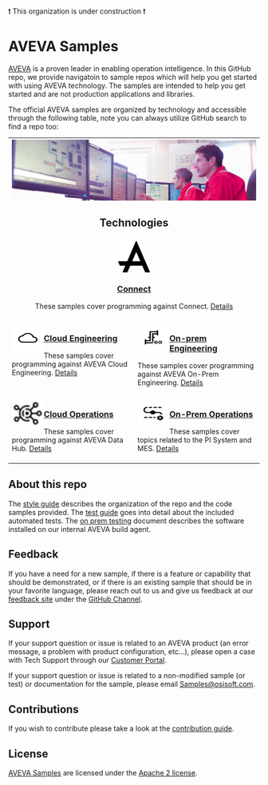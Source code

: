 :exclamation: This organization is under construction :exclamation:

# AVEVA Samples

[AVEVA](https://www.aveva.com/) is a proven leader in enabling operation intelligence. In this GitHub repo, we provide navigatoin to sample repos which will help you get started with using AVEVA technology. The samples are intended to help you get started and are not production applications and libraries.

The official AVEVA samples are organized by technology and accessible through the following table, note you can always utilize GitHub search to find a repo too:


<table align="middle" width="100%">
  <tr>
    <th align="middle" colspan="2">
      <img src="https://github.com/AVEVA/AVEVA-Samples/blob/main/miscellaneous/images/screens2.png" width="100%"/>
      <h2>Technologies</h2>
    </th>
  </tr>
  <tr>
    <td align="middle" colspan="2">          
      <img align="middle" width="64" height="64" src="https://github.com/AVEVA/AVEVA-Samples/blob/main/miscellaneous/images/application-aveva-connect.png">
      <h3>
        <a href="https://github.com/AVEVA/OSI-Samples-ADH/blob/main/docs/Connect.md"> Connect </a>
      </h3>
      These samples cover programming against Connect. 
      <a href="https://github.com/AVEVA/OSI-Samples-ADH/blob/main/docs/Connect.md"> Details </a>
      <br />
      <br />
    </td>
  </tr>
  <tr>
    <td align="left" valign="top" width="50%">
      <img align="left" padding-top="50px" padding-right="40px" valign="middle" width="64" height="64" src="https://github.com/AVEVA/AVEVA-Samples/blob/main/miscellaneous/images/content-cloud.png">
      <h3>
        <a href="https://github.com/AVEVA/OSI-Samples-ADH/blob/main/docs/Cloud_Engineering.md"> Cloud Engineering </a>
      </h3>
      These samples cover programming against AVEVA Cloud Engineering. 
      <a href="https://github.com/AVEVA/OSI-Samples-ADH/blob/main/docs/Cloud_Engineering.md"> Details </a>
      <br />
      <br />
    </td>
    <td align="left" valign="top" width="50%">
      <img align="left" padding-top="50px" padding-right="40px" valign="middle" width="64" height="64" src="https://github.com/AVEVA/AVEVA-Samples/blob/main/miscellaneous/images/content-schematic-3d-integrator.png">
      <h3>
        <a href="https://github.com/AVEVA/OSI-Samples-ADH/blob/main/docs/On-Prem_Engineering.md"> On-prem Engineering </a>
      </h3>
      These samples cover programming against AVEVA On-Prem Engineering. 
      <a href="https://github.com/AVEVA/OSI-Samples-ADH/blob/main/docs/On-Prem_Engineering.md"> Details </a>
      <br />
      <br />
    </td>
  </tr>
  <tr>
    <td align="left" valign="top" width="50%">      
      <img align="left" padding-top="50px" padding-right="40px" valign="middle" width="64" height="64" src="https://github.com/AVEVA/AVEVA-Samples/blob/main/miscellaneous/images/application--data-hub.png">
      <h3>
        <a href="https://github.com/AVEVA/AVEVA-Samples-CloudOperations"> Cloud Operations </a>
      </h3>
      These samples cover programming against AVEVA Data Hub. 
      <a href="https://github.com/AVEVA/AVEVA-Samples-CloudOperations"> Details </a>
      <br />
      <br />
    </td>
    <td align="left" valign="top" width="50%">
      <img align="left" padding-top="50px" padding-right="40px" valign="middle" width="64" height="64" src="https://github.com/AVEVA/AVEVA-Samples/blob/main/miscellaneous/images/configuration-operations-management.png">
      <h3>
        <a href="https://github.com/AVEVA/OSI-Samples-ADH/blob/main/docs/On-Prem_Operations.md">
          On-Prem Operations
        </a>
      </h3>
      These samples cover topics related to the PI System and MES.
      <a href="https://github.com/AVEVA/OSI-Samples-ADH/blob/main/docs/On-Prem_Operations.md"> Details </a>
      <br />
      <br />
    </td>
  </tr>
</table>


## About this repo

The [style guide](https://github.com/AVEVA/.github/blob/main/STYLE_GUIDE.md) describes the organization of the repo and the code samples provided. The [test guide](https://github.com/AVEVA/.github/blob/main/TEST_GUIDE.md) goes into detail about the included automated tests. The [on prem testing](https://github.com/AVEVA/.github/blob/main/ON_PREM_TESTING.md) document describes the software installed on our internal AVEVA build agent.

## Feedback

If you have a need for a new sample, if there is a feature or capability that should be demonstrated, or if there is an existing sample that should be in your favorite language, please reach out to us and give us feedback at our [feedback site](https://feedback.osisoft.com) under the [GitHub Channel](https://feedback.osisoft.com/forums/922279-osisoft-github).

## Support

If your support question or issue is related to an AVEVA product (an error message, a problem with product configuration, etc...), please open a case with Tech Support through our [Customer Portal](https://my.osisoft.com).

If your support question or issue is related to a non-modified sample (or test) or documentation for the sample, please email Samples@osisoft.com.

## Contributions

If you wish to contribute please take a look at the [contribution guide](https://github.com/AVEVA/.github/blob/main/CONTRIBUTING.md).

## License

[AVEVA Samples](https://github.com/AVEVA/AVEVA-Samples) are licensed under the [Apache 2 license](LICENSE).

